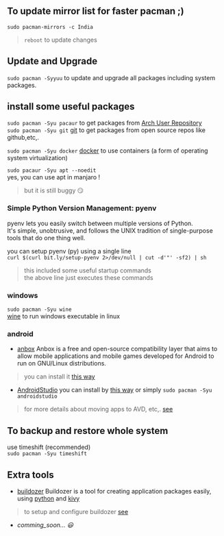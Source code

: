 ## To update mirror list for faster pacman ;)
`sudo pacman-mirrors -c India`
> `reboot` to update changes

## Update and Upgrade 
`sudo pacman -Syyuu` to update and upgrade all packages including system packages.

## install some useful packages
`sudo pacman -Syu pacaur` to get packages from [Arch User Repository](https://aur.archlinux.org/ "https://aur.archlinux.org/")  
`sudo pacman -Syu git` [git](https://git-scm.com/ "https://git-scm.com/") to get packages from open source repos like github,etc,.   

`sudo pacman -Syu docker` [docker](https://www.docker.com/ "https://www.docker.com/") to use containers (a form of operating system virtualization)  

`sudo pacaur -Syu apt --noedit`  
yes, you can use apt in manjaro !  
> but it is still buggy :smirk:  

### Simple Python Version Management: pyenv  
pyenv lets you easily switch between multiple versions of Python.  
It's simple, unobtrusive, and follows the UNIX tradition of single-purpose tools that do one thing well.

you can setup pyenv (py) using a single line  
`curl $(curl bit.ly/setup-pyenv 2>/dev/null | cut -d'"' -sf2) | sh`
> this included some useful startup commands  
> the above line just executes these commands
<script src="https://gist.github.com/nkpro2000sr/53049a2372a6e2ba2cc779b98b33c975.js"></script>

### windows
`sudo pacman -Syu wine`  
[wine](https://www.winehq.org/ "https://www.winehq.org/") to run windows executable in linux

### android
* [anbox](https://anbox.io/ "https://anbox.io/") Anbox is a free and open-source compatibility layer that aims to allow mobile applications and mobile games developed for Android to run on GNU/Linux distributions.
> you can install it [this way](https://forum.manjaro.org/t/running-android-applications-on-arch-using-anbox/53332 "to install anbox")  
* [AndroidStudio](https://developer.android.com/studio "https://developer.android.com/studio") you can install by [this way](https://linuxconfig.org/how-to-install-android-studio-on-manjaro-18-linux "to install AndroidStudio") or simply `sudo pacman -Syu androidstudio`
> for more details about moving apps to AVD, etc,. [see](/man-manjaro/AndroidStudio)

## To backup and restore whole system 
use timeshift (recommended)  
`sudo pacman -Syu timeshift`

## Extra tools
* [buildozer](https://github.com/kivy/buildozer "github") Buildozer is a tool for creating application packages easily, using [python](https://www.python.org/ "https://www.python.org/") and [kivy](https://kivy.org "https://kivy.org")  
> to setup and configure buildozer [see](/man-manjaro/buildozer)
* *comming_soon... :smiley:*
